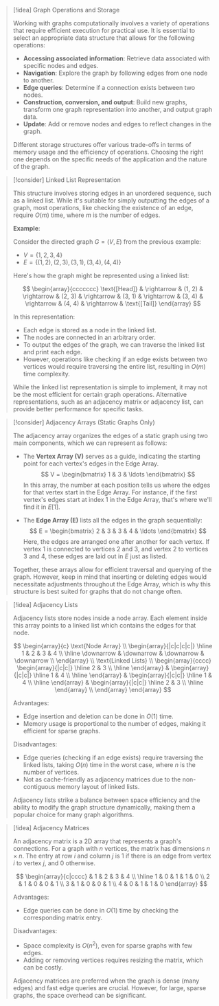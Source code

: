 
> [!idea] Graph Operations and Storage
>
> Working with graphs computationally involves a variety of operations that require efficient execution for practical use. It is essential to select an appropriate data structure that allows for the following operations:
>
> - **Accessing associated information**: Retrieve data associated with specific nodes and edges.
> - **Navigation**: Explore the graph by following edges from one node to another.
> - **Edge queries**: Determine if a connection exists between two nodes.
> - **Construction, conversion, and output**: Build new graphs, transform one graph representation into another, and output graph data.
> - **Update**: Add or remove nodes and edges to reflect changes in the graph.
>
> Different storage structures offer various trade-offs in terms of memory usage and the efficiency of operations. Choosing the right one depends on the specific needs of the application and the nature of the graph.


> [!consider] Linked List Representation
>
> This structure involves storing edges in an unordered sequence, such as a linked list. While it's suitable for simply outputting the edges of a graph, most operations, like checking the existence of an edge, require $O(m)$ time, where $m$ is the number of edges.
>
> **Example**:
>
> Consider the directed graph $G = (V, E)$ from the previous example:
>
> - $V = \{1, 2, 3, 4\}$
> - $E = \{(1, 2), (2, 3), (3, 1), (3, 4), (4, 4)\}$
>
> Here's how the graph might be represented using a linked list:
>
> $$
> \begin{array}{ccccccc}
> \text{[Head]} & \rightarrow & (1, 2) & \rightarrow & (2, 3) & \rightarrow & (3, 1) & \rightarrow & (3, 4) & \rightarrow & (4, 4) & \rightarrow & \text{[Tail]}
> \end{array}
> $$
>
> In this representation:
>
> - Each edge is stored as a node in the linked list.
> - The nodes are connected in an arbitrary order.
> - To output the edges of the graph, we can traverse the linked list and print each edge.
> - However, operations like checking if an edge exists between two vertices would require traversing the entire list, resulting in $O(m)$ time complexity.
>
> While the linked list representation is simple to implement, it may not be the most efficient for certain graph operations. Alternative representations, such as an adjacency matrix or adjacency list, can provide better performance for specific tasks.



> [!consider]  Adjacency Arrays (Static Graphs Only)
>
> The adjacency array organizes the edges of a static graph using two main components, which we can represent as follows:
>
> - The **Vertex Array (V)** serves as a guide, indicating the starting point for each vertex's edges in the Edge Array. 
> $$
> V = \begin{bmatrix}
> 1 & 3 & \ldots
> \end{bmatrix}
> $$
> In this array, the number at each position tells us where the edges for that vertex start in the Edge Array. For instance, if the first vertex's edges start at index 1 in the Edge Array, that's where we'll find it in  $E[1]$.
> 
>
> - The **Edge Array (E)** lists all the edges in the graph sequentially:
> $$
> E = \begin{bmatrix}
> 2 & 3 & 3 & 4 & \ldots
> \end{bmatrix}
> $$
> Here, the edges are arranged one after another for each vertex. If vertex 1 is connected to vertices 2 and 3, and vertex 2 to vertices 3 and 4, these edges are laid out in $E$ just as listed.
>
> Together, these arrays allow for efficient traversal and querying of the graph. However, keep in mind that inserting or deleting edges would necessitate adjustments throughout the Edge Array, which is why this structure is best suited for graphs that do not change often.
 

> [!idea] Adjacency Lists
>
> Adjacency lists store nodes inside a node array. Each element inside this array points to a linked list which contains the edges for that node.
>
> $$
> \begin{array}{c}
> \text{Node Array} \\
> \begin{array}{|c|c|c|c|}
> \hline
> 1 & 2 & 3 & 4 \\
> \hline
> \downarrow & \downarrow & \downarrow & \downarrow \\
> \end{array} \\
> \text{Linked Lists} \\
> \begin{array}{cccc}
> \begin{array}{|c|c|}
> \hline
> 2 & 3 \\
> \hline
> \end{array} &
> \begin{array}{|c|c|}
> \hline
> 1 & 4 \\
> \hline
> \end{array} &
> \begin{array}{|c|c|}
> \hline
> 1 & 4 \\
> \hline
> \end{array} &
> \begin{array}{|c|c|}
> \hline
> 2 & 3 \\
> \hline
> \end{array} \\
> \end{array}
> \end{array}
> $$
>
> Advantages:
> - Edge insertion and deletion can be done in $O(1)$ time.
> - Memory usage is proportional to the number of edges, making it efficient for sparse graphs.
>
> Disadvantages:
> - Edge queries (checking if an edge exists) require traversing the linked lists, taking $O(n)$ time in the worst case, where $n$ is the number of vertices.
> - Not as cache-friendly as adjacency matrices due to the non-contiguous memory layout of linked lists.
>
> Adjacency lists strike a balance between space efficiency and the ability to modify the graph structure dynamically, making them a popular choice for many graph algorithms.


> [!idea] Adjacency Matrices
>
> An adjacency matrix is a 2D array that represents a graph's connections. For a graph with $n$ vertices, the matrix has dimensions $n \times n$. The entry at row $i$ and column $j$ is 1 if there is an edge from vertex $i$ to vertex $j$, and 0 otherwise.
>
> $$
> \begin{array}{c|cccc}
>   & 1 & 2 & 3 & 4 \\
> \hline
> 1 & 0 & 1 & 1 & 0 \\
> 2 & 1 & 0 & 0 & 1 \\
> 3 & 1 & 0 & 0 & 1 \\
> 4 & 0 & 1 & 1 & 0
> \end{array}
> $$
>
> Advantages:
>
> - Edge queries can be done in $O(1)$ time by checking the corresponding matrix entry.
>
> Disadvantages:
>
> - Space complexity is $O(n^2)$, even for sparse graphs with few edges.
> - Adding or removing vertices requires resizing the matrix, which can be costly.
>
> Adjacency matrices are preferred when the graph is dense (many edges) and fast edge queries are crucial. However, for large, sparse graphs, the space overhead can be significant.
